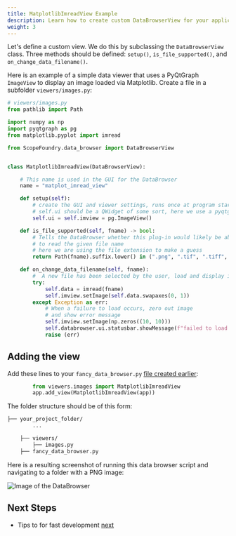 ```yaml
---
title: MatplotlibImreadView Example
description: Learn how to create custom DataBrowserView for your applications.
weight: 3
---
```


Let's define a custom view. We do this by subclassing the `DataBrowserView` class. Three methods should be defined: `setup()`, `is_file_supported()`, and `on_change_data_filename()`.

Here is an example of a simple data viewer that uses a PyQtGraph `ImageView` to display an image loaded via Matplotlib. Create a file in a subfolder `viewers/images.py`:

```python
# viewers/images.py
from pathlib import Path

import numpy as np
import pyqtgraph as pg
from matplotlib.pyplot import imread

from ScopeFoundry.data_browser import DataBrowserView


class MatplotlibImreadView(DataBrowserView):

    # This name is used in the GUI for the DataBrowser
    name = "matplot_imread_view"

    def setup(self):
        # create the GUI and viewer settings, runs once at program start up
        # self.ui should be a QWidget of some sort, here we use a pyqtgraph ImageView
        self.ui = self.imview = pg.ImageView()

    def is_file_supported(self, fname) -> bool:
        # Tells the DataBrowser whether this plug-in would likely be able
        # to read the given file name
        # here we are using the file extension to make a guess
        return Path(fname).suffix.lower() in (".png", ".tif", ".tiff", ".jpg")

    def on_change_data_filename(self, fname):
        #  A new file has been selected by the user, load and display it
        try:
            self.data = imread(fname)
            self.imview.setImage(self.data.swapaxes(0, 1))
        except Exception as err:
            # When a failure to load occurs, zero out image
            # and show error message
            self.imview.setImage(np.zeros((10, 10)))
            self.databrowser.ui.statusbar.showMessage(f"failed to load {fname}:\n{err}")
            raise (err)

```

## Adding the view

Add these lines to your `fancy_data_browser.py` [file created earlier](../1_data-browser-app/):

```python
        from viewers.images import MatplotlibImreadView
        app.add_view(MatplotlibImreadView(app))
```

The folder structure should be of this form:

```sh
├── your_project_folder/
        ...    

    ├── viewers/
        ├── images.py    	
    ├── fancy_data_browser.py
```

Here is a resulting screenshot of running this data browser script and navigating to a folder with a PNG image:

![Image of the DataBrowser](image_viewer.png)

## Next Steps

- Tips to for fast development [next](/docs/12_databrowser-tutorials/4_data-browser-viewer-h5/)


